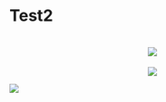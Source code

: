 # Test2
<h1 align="center">
 <img src="https://imgur.com/gallery/qJVEWkg" />
</h1>

<p align="center">
  <img src="https://imgur.com/gallery/qJVEWkg.gif">
</p>

![](https://i.imgur.com/qJVEWkg.gif)
